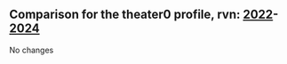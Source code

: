 ## Comparison for the theater0 profile, rvn: [2022](https://github.com/PRO100KatYT/FortniteProfileRevisions/tree/main/profiles/theater0/2022%20theater0.json)-[2024](https://github.com/PRO100KatYT/FortniteProfileRevisions/tree/main/profiles/theater0/2024%20theater0.json)

No changes
